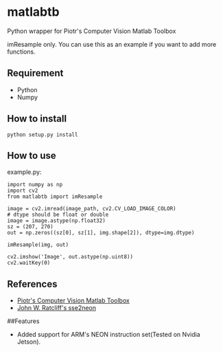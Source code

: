 # matlabtb
Python wrapper for Piotr's Computer Vision Matlab Toolbox

imResample only.
You can use this as an example if you want to add more functions.

## Requirement
- Python
- Numpy

## How to install
    
    python setup.py install
    
## How to use
example.py:
    
    import numpy as np
    import cv2
    from matlabtb import imResample
    
    image = cv2.imread(image_path, cv2.CV_LOAD_IMAGE_COLOR)
    # dtype should be float or double
    image = image.astype(np.float32)
    sz = (207, 270)
    out = np.zeros((sz[0], sz[1], img.shape[2]), dtype=img.dtype)
    
    imResample(img, out)
    
    cv2.imshow('Image', out.astype(np.uint8))
    cv2.waitKey(0)

## References
- [Piotr's Computer Vision Matlab Toolbox](https://github.com/pdollar/toolbox)
- [John W. Ratcliff's sse2neon](https://github.com/jratcliff63367/sse2neon)

##Features
- Added support for ARM's NEON instruction set(Tested on Nvidia Jetson).


